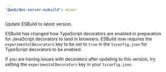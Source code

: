 ```yaml
---
'@web/dev-server-esbuild': minor
---
```


Update ESBuild to latest version.

ESBuild has changed how TypeScript decorators are enabled in preparation for JavaScript decorators to land in browsers. ESBuild now requires the `experimentalDecorators` key to be set to `true` in the `tsconfig.json` for TypeScript decorators to be enabled.

If you are having issues with decorators after updating to this version, try setting the `experimentalDecorators` key in your `tsconfig.json`.
